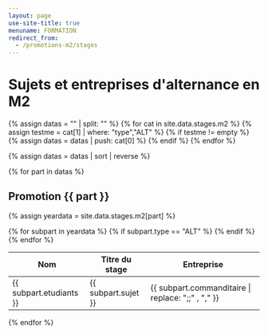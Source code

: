 ```yaml
---
layout: page
use-site-title: true
menuname: FORMATION
redirect_from:
  - /promotions-m2/stages
---
```


# Sujets et entreprises d'alternance en M2

{% assign datas = "" | split: "" %}
{% for cat in site.data.stages.m2 %}
   {% assign testme =  cat[1] | where: "type","ALT" %}
   {% if testme != empty %}
   {% assign datas = datas | push: cat[0] %}
   {% endif %}
{% endfor %}

{% assign datas = datas | sort | reverse %}


{% for part in datas  %}
## Promotion {{ part }}
  {% assign yeardata =  site.data.stages.m2[part] %}
<table class="table table-striped">
    <thead>
        <tr>
            <th class="col-md-3">Nom</th>
            <th class="col-md-6">Titre du stage</th>
            <th class="col-md-3">Entreprise</th>
        </tr>
    </thead>
    <tbody>
    {% for subpart in yeardata %}
    {% if subpart.type == "ALT" %}
        <tr>
        <td>{{ subpart.etudiants }}
        </td>
        <td>{{ subpart.sujet }}</td>
        <td>{{ subpart.commanditaire | replace: ";;" , "," }}</td>
        </tr>
      {% endif %}
      {% endfor  %}
    </tbody>
</table>

{% endfor %}
